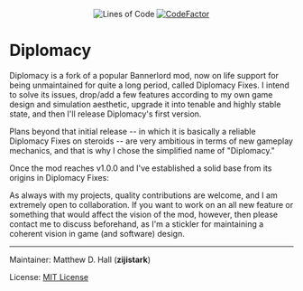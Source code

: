 <p align="center">
	<img src="https://tokei.rs/b1/github/zijistark/Diplomacy?category=code" alt="Lines of Code"/>
	<a href="https://www.codefactor.io/repository/github/zijistark/diplomacy"><img src="https://www.codefactor.io/repository/github/zijistark/diplomacy/badge" alt="CodeFactor"/></a>
</p>

# Diplomacy

Diplomacy is a fork of a popular Bannerlord mod, now on life support for being unmaintained for quite a long period, called Diplomacy Fixes. I intend to solve its issues, drop/add a few features according to my own game design and simulation aesthetic, upgrade it into tenable and highly stable state, and then I'll release Diplomacy's first version.

Plans beyond that initial release -- in which it is basically a reliable Diplomacy Fixes on steroids -- are very ambitious in terms of new gameplay mechanics, and that is why I chose the simplified name of "Diplomacy."

Once the mod reaches v1.0.0 and I've established a solid base from its origins in Diplomacy Fixes:

As always with my projects, quality contributions are welcome, and I am extremely open to collaboration. If you want to work on an all new feature or something that would affect the vision of the mod, however, then please contact me to discuss beforehand, as I'm a stickler for maintaining a coherent vision in game (and software) design.

---

Maintainer: Matthew D. Hall (**zijistark**)

License: [MIT License](LICENSE)
